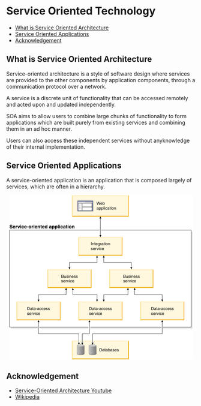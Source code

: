 # Service Oriented Technology

- [What is Service Oriented Architecture](#what-is-service-oriented-architecture)
- [Service Oriented Applications](#service-oriented-applications)
- [Acknowledgement](#acknowledgement)

## What is Service Oriented Architecture

Service-oriented architecture is a style of software design where services are provided to the other components by application components, through a communication protocol over a network.

A service is a discrete unit of functionality that can be accessed remotely and acted upon and updated independently.

SOA aims to allow users to combine large chunks of functionality to form applications which are built purely from existing services and combining them in an ad hoc manner.

Users can also access these independent services without anyknowledge of their internal implementation.

## Service Oriented Applications

A service-oriented application is an application that is composed largely of services, which are often in a hierarchy.

<p align="center">
    <img src='../img/sot.soa.gif'>
</p>

## Acknowledgement

- [Service-Oriented Architecture Youtube][Youtube]
- [Wikipedia][Wikipedia]

[Youtube]: https://www.youtube.com/watch?v=_dFJOSR-aFs
[Wikipedia]: https://en.wikipedia.org/wiki/Service-oriented_architecture
[Image]: ../img/sot.soa.gif
